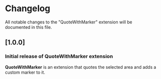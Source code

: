 # Changelog

All notable changes to the "QuoteWithMarker" extension will be documented in this file.

## [1.0.0]

### Initial release of QuoteWithMarker extension

**QuoteWithMarker** is an extension that quotes the selected area and adds a custom marker to it.
